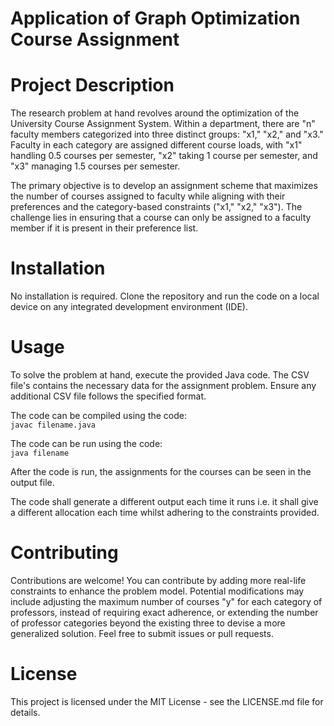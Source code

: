 # Application of Graph Optimization Course Assignment
# Project Description
The research problem at hand revolves around the optimization of the University Course Assignment System. Within a department, there are "n" faculty members categorized into three distinct groups: "x1," "x2," and "x3." Faculty in each category are assigned different course loads, with "x1" handling 0.5 courses per semester, "x2" taking 1 course per semester, and "x3" managing 1.5 courses per semester.

The primary objective is to develop an assignment scheme that maximizes the number of courses assigned to faculty while aligning with their preferences and the category-based constraints ("x1," "x2," "x3"). The challenge lies in ensuring that a course can only be assigned to a faculty member if it is present in their preference list.


# Installation
No installation is required. Clone the repository and run the code on a local device on any integrated development environment (IDE).

# Usage
To solve the problem at hand, execute the provided Java code. The CSV file's contains the necessary data for the assignment problem. Ensure any additional CSV file follows the specified format.

The code can be compiled using the code:  
``javac filename.java``

The code can be run using the code:  
``java filename``

After the code is run, the assignments for the courses can be seen in the output file.

The code shall generate a different output each time it runs i.e. it shall give a different allocation each time whilst adhering to the constraints provided.

# Contributing
Contributions are welcome! You can contribute by adding more real-life constraints to enhance the problem model.  Potential modifications may include adjusting the maximum number of courses "y" for each category of professors, instead of requiring exact adherence, or extending the number of professor categories beyond the existing three to devise a more generalized solution. Feel free to submit issues or pull requests.

# License
This project is licensed under the MIT License - see the LICENSE.md file for details.


